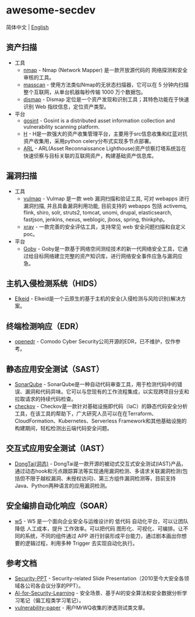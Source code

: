 # awesome-secdev
简体中文 | [English](/README.en.md)

## 资产扫描
- 工具
  - [nmap](https://github.com/nmap/nmap) - Nmap (Network Mapper) 是一款开放源代码的 网络探测和安全审核的工具。
  - [masscan](https://github.com/robertdavidgraham/masscan) - 使用方法类似Nmap的无状态扫描器，它可以在 5 分钟内扫描整个互联网，从单台机器每秒传输 1000 万个数据包。
  - [dismap](https://github.com/zhzyker/dismap) - Dismap 定位是一个资产发现和识别工具；其特色功能在于快速识别 Web 指纹信息，定位资产类型。
- 平台
  - [gosint](https://github.com/1in9e/gosint) - Gosint is a distributed asset information collection and vulnerability scanning platform.
  - [H](https://github.com/SiJiDo/H) - H是一款强大的资产收集管理平台，主要用于src信息收集和红蓝对抗资产收集用，采用python celery分布式实现多节点部署。
  - [ARL](https://github.com/TophantTechnology/ARL) - ARL(Asset Reconnaissance Lighthouse)资产侦察灯塔系统旨在快速侦察与目标关联的互联网资产，构建基础资产信息库。

## 漏洞扫描
- 工具
  - [vulmap](https://github.com/zhzyker/vulmap) - Vulmap 是一款 web 漏洞扫描和验证工具, 可对 webapps 进行漏洞扫描, 并且具备漏洞利用功能, 目前支持的 webapps 包括 activemq, flink, shiro, solr, struts2, tomcat, unomi, drupal, elasticsearch, fastjson, jenkins, nexus, weblogic, jboss, spring, thinkphp。
  - [xray](https://github.com/chaitin/xray) - 一款完善的安全评估工具，支持常见 web 安全问题扫描和自定义 poc。
- 平台
  - [Goby](https://github.com/gobysec/Goby) - Goby是一款基于网络空间测绘技术的新一代网络安全工具，它通过给目标网络建立完整的资产知识库，进行网络安全事件应急与漏洞应急。

## 主机入侵检测系统（HIDS）
- [Elkeid](https://github.com/bytedance/Elkeid) - Elkeid是一个云原生的基于主机的安全(入侵检测与风险识别)解决方案。

## 终端检测响应（EDR）
- [openedr](https://github.com/ComodoSecurity/openedr) - Comodo Cyber Security公司开源的EDR，已不维护，仅作参考。

## 静态应用安全测试（SAST）
- [SonarQube](https://github.com/SonarSource/sonarqube) - SonarQube是一种自动代码审查工具，用于检测代码中的错误、漏洞和代码异味。它可以与您现有的工作流程集成，以实现跨项目分支和拉取请求的持续代码检查。
- [checkov](https://github.com/bridgecrewio/checkov) - Checkov是一款针对基础设施即代码（IaC）的静态代码安全分析工具，在该工具的帮助下，广大研究人员可以在在Terraform、CloudFormation、Kubernetes、Serverless Framework和其他基础设施的构建期间，轻松检测出云端代码安全问题。

## 交互式应用安全测试（IAST）
- [DongTai(洞态)](https://github.com/HXSecurity/DongTai) - DongTai是一款开源的被动式交互式安全测试(IAST)产品，通过动态hook和污点跟踪算法等实现通用漏洞检测、多请求关联漏洞检测(包括但不限于越权漏洞、未授权访问)、第三方组件漏洞检测等，目前支持Java、Python两种语言的应用漏洞检测。

## 安全编排自动化响应（SOAR）
- [w5](https://github.com/w5teams/w5) - W5 是一个面向企业安全与运维设计的 低代码 自动化平台，可以让团队降低 人工成本，提升 工作效率。可以把代码 图形化、可视化、可编排。让不同的系统，不同的组件通过 APP 进行封装形成平台能力，通过剧本画出你想要的逻辑过程，利用多种 Trigger 去实现自动化执行。

## 参考文档
- [Security-PPT](https://github.com/FeeiCN/Security-PPT) - Security-related Slide Presentation（2010至今大安全各领域各公司各会议分享的PPT）。
- [AI-for-Security-Learning](https://github.com/404notf0und/AI-for-Security-Learning) - 安全场景、基于AI的安全算法和安全数据分析学习笔记（偏工程类学习笔记）。
- [vulnerability-paper](https://github.com/MrWQ/vulnerability-paper) - 用户MrWQ收集的渗透测试类文章。
